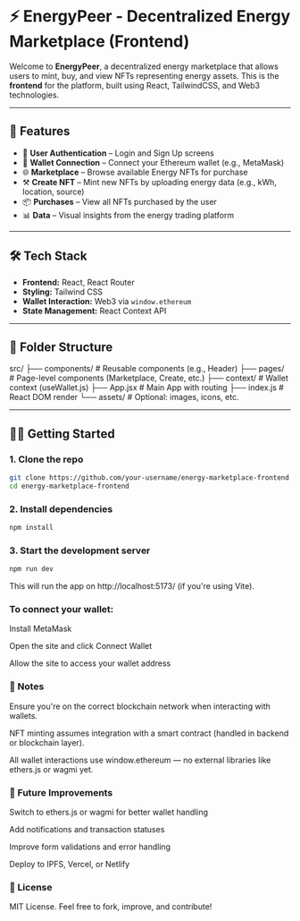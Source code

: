 # ⚡ EnergyPeer - Decentralized Energy Marketplace (Frontend)

Welcome to **EnergyPeer**, a decentralized energy marketplace that allows users to mint, buy, and view NFTs representing energy assets. This is the **frontend** for the platform, built using React, TailwindCSS, and Web3 technologies.

---

## 🚀 Features

- 🔐 **User Authentication** – Login and Sign Up screens  
- 🔌 **Wallet Connection** – Connect your Ethereum wallet (e.g., MetaMask)  
- 🌐 **Marketplace** – Browse available Energy NFTs for purchase  
- ⚒️ **Create NFT** – Mint new NFTs by uploading energy data (e.g., kWh, location, source)  
- 📦 **Purchases** – View all NFTs purchased by the user  
- 📊 **Data** – Visual insights from the energy trading platform  

---

## 🛠 Tech Stack

- **Frontend:** React, React Router  
- **Styling:** Tailwind CSS  
- **Wallet Interaction:** Web3 via `window.ethereum`  
- **State Management:** React Context API  

---

## 📁 Folder Structure

src/ ├── components/ # Reusable components (e.g., Header) ├── pages/ # Page-level components (Marketplace, Create, etc.) ├── context/ # Wallet context (useWallet.js) ├── App.jsx # Main App with routing ├── index.js # React DOM render └── assets/ # Optional: images, icons, etc.

---

## 🧑‍💻 Getting Started

### 1. Clone the repo

```bash
git clone https://github.com/your-username/energy-marketplace-frontend.git
cd energy-marketplace-frontend
```
### 2. Install dependencies
```bash
npm install
```
### 3. Start the development server
```bash
npm run dev
```
This will run the app on http://localhost:5173/ (if you're using Vite).

### To connect your wallet:

Install MetaMask

Open the site and click Connect Wallet

Allow the site to access your wallet address

### 📝 Notes
Ensure you're on the correct blockchain network when interacting with wallets.

NFT minting assumes integration with a smart contract (handled in backend or blockchain layer).

All wallet interactions use window.ethereum — no external libraries like ethers.js or wagmi yet.

### 📌 Future Improvements
Switch to ethers.js or wagmi for better wallet handling

Add notifications and transaction statuses

Improve form validations and error handling

Deploy to IPFS, Vercel, or Netlify

### 📃 License
MIT License. Feel free to fork, improve, and contribute!
